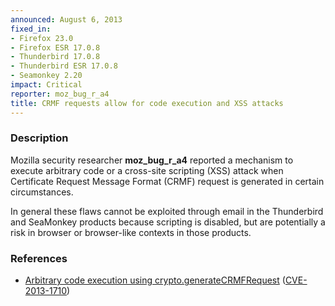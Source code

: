 ```yaml
---
announced: August 6, 2013
fixed_in:
- Firefox 23.0
- Firefox ESR 17.0.8
- Thunderbird 17.0.8
- Thunderbird ESR 17.0.8
- Seamonkey 2.20
impact: Critical
reporter: moz_bug_r_a4
title: CRMF requests allow for code execution and XSS attacks
---
```


<h3>Description</h3>

<p>Mozilla security researcher <strong>moz_bug_r_a4</strong> reported a
mechanism to execute arbitrary code or a cross-site scripting (XSS) attack when
Certificate Request Message Format (CRMF) request is generated in certain
circumstances. 
</p>

<p class="note">In general these flaws cannot be exploited through email in the
Thunderbird and SeaMonkey products because scripting is disabled, but are
potentially a risk in browser or browser-like contexts in those products.</p>


<h3>References</h3>

<ul>
  <li><a href="https://bugzilla.mozilla.org/show_bug.cgi?id=871368">
       Arbitrary code execution using crypto.generateCRMFRequest</a> (<a href="http://cve.mitre.org/cgi-bin/cvename.cgi?name=CVE-2013-1710" class="ex-ref">CVE-2013-1710</a>)</li>
</ul>



